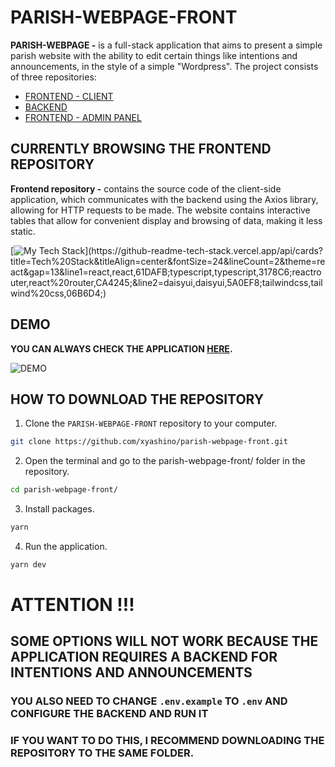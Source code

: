# PARISH-WEBPAGE-FRONT

**PARISH-WEBPAGE -** is a full-stack application that aims to present a simple parish website with the ability to edit certain things like intentions and announcements, in the style of a simple "Wordpress". The project consists of three repositories:

- [FRONTEND - CLIENT](https://github.com/xyashino/parish-webpage-front)
- [BACKEND](https://github.com/xyashino/parish-webpage-backend)
- [FRONTEND - ADMIN PANEL](https://github.com/xyashino/parish-webpage-adminpannel)

## CURRENTLY BROWSING THE FRONTEND REPOSITORY
**Frontend repository -** contains the source code of the client-side application, which communicates with the backend using the Axios library, allowing for HTTP requests to be made. The website contains interactive tables that allow for convenient display and browsing of data, making it less static.


[![My Tech Stack](https://github-readme-tech-stack.vercel.app/api/cards?title=Tech%20Stack&titleAlign=center&fontSize=24&lineCount=2&theme=react&gap=13&line1=react,react,61DAFB;typescript,typescript,3178C6;reactrouter,react%20router,CA4245;&line2=daisyui,daisyui,5A0EF8;tailwindcss,tailwind%20css,06B6D4;)](https://github-readme-tech-stack.vercel.app/api/cards?title=Tech%20Stack&titleAlign=center&fontSize=24&lineCount=2&theme=react&gap=13&line1=react,react,61DAFB;typescript,typescript,3178C6;reactrouter,react%20router,CA4245;&line2=daisyui,daisyui,5A0EF8;tailwindcss,tailwind%20css,06B6D4;)


## DEMO
**YOU CAN ALWAYS CHECK THE APPLICATION [HERE](https://yashino.usermd.net/).**


![DEMO](./demo/front.gif)

## HOW TO DOWNLOAD THE REPOSITORY
1. Clone the `PARISH-WEBPAGE-FRONT` repository to your computer.
```bash
git clone https://github.com/xyashino/parish-webpage-front.git
```
2. Open the terminal and go to the parish-webpage-front/ folder in the repository.
```bash
cd parish-webpage-front/
```
3. Install packages.
```bash
yarn
```
4. Run the application.
```bash
yarn dev
```
# ATTENTION !!!
## SOME OPTIONS WILL NOT WORK BECAUSE THE APPLICATION REQUIRES A BACKEND FOR INTENTIONS AND ANNOUNCEMENTS
### YOU ALSO NEED TO CHANGE `.env.example` TO `.env` AND CONFIGURE THE BACKEND AND RUN IT
### IF YOU WANT TO DO THIS, I RECOMMEND DOWNLOADING THE REPOSITORY TO THE SAME FOLDER.
